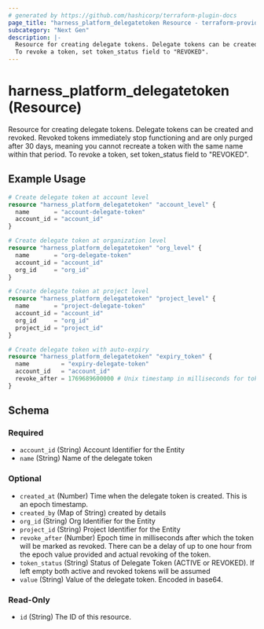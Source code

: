 ```yaml
---
# generated by https://github.com/hashicorp/terraform-plugin-docs
page_title: "harness_platform_delegatetoken Resource - terraform-provider-harness"
subcategory: "Next Gen"
description: |-
  Resource for creating delegate tokens. Delegate tokens can be created and revoked. Revoked tokens immediately stop functioning and are only purged after 30 days, meaning you cannot recreate a token with the same name within that period.
  To revoke a token, set token_status field to "REVOKED".
---
```


# harness_platform_delegatetoken (Resource)

Resource for creating delegate tokens. Delegate tokens can be created and revoked. Revoked tokens immediately stop functioning and are only purged after 30 days, meaning you cannot recreate a token with the same name within that period.
To revoke a token, set token_status field to "REVOKED".

## Example Usage

```terraform
# Create delegate token at account level
resource "harness_platform_delegatetoken" "account_level" {
  name       = "account-delegate-token"
  account_id = "account_id"
}

# Create delegate token at organization level
resource "harness_platform_delegatetoken" "org_level" {
  name       = "org-delegate-token"
  account_id = "account_id"
  org_id     = "org_id"
}

# Create delegate token at project level
resource "harness_platform_delegatetoken" "project_level" {
  name       = "project-delegate-token"
  account_id = "account_id"
  org_id     = "org_id"
  project_id = "project_id"
}

# Create delegate token with auto-expiry
resource "harness_platform_delegatetoken" "expiry_token" {
  name         = "expiry-delegate-token"
  account_id   = "account_id"
  revoke_after = 1769689600000 # Unix timestamp in milliseconds for token auto-expiration
}
```

<!-- schema generated by tfplugindocs -->
## Schema

### Required

- `account_id` (String) Account Identifier for the Entity
- `name` (String) Name of the delegate token

### Optional

- `created_at` (Number) Time when the delegate token is created. This is an epoch timestamp.
- `created_by` (Map of String) created by details
- `org_id` (String) Org Identifier for the Entity
- `project_id` (String) Project Identifier for the Entity
- `revoke_after` (Number) Epoch time in milliseconds after which the token will be marked as revoked. There can be a delay of up to one hour from the epoch value provided and actual revoking of the token.
- `token_status` (String) Status of Delegate Token (ACTIVE or REVOKED). If left empty both active and revoked tokens will be assumed
- `value` (String) Value of the delegate token. Encoded in base64.

### Read-Only

- `id` (String) The ID of this resource.
